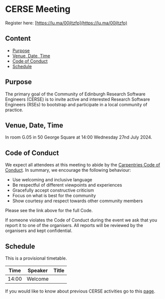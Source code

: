 # CERSE Meeting

Register here: [https://lu.ma/00jltzfp](https://lu.ma/00jltzfp)

## Content
* [Purpose](#purpose)
* [Venue, Date, Time](#venue-date-time)
* [Code of Conduct](#code-of-conduct)
* [Schedule](#schedule)

## Purpose

The primary goal of the Community of Edinburgh Research Software Engineers (CERSE) is to invite active and interested Research Software Engineers (RSEs) to bootstrap and participate in a local community of practice.

## Venue, Date, Time

In room G.05 in 50 George Square at 14:00 Wednesday 27nd July 2024.

## Code of Conduct

We expect all attendees at this meeting to abide by the [Carpentries Code of Conduct](https://docs.carpentries.org/topic_folders/policies/code-of-conduct.html). In summary, we encourage the following behaviour:

* Use welcoming and inclusive language
* Be respectful of different viewpoints and experiences
* Gracefully accept constructive criticism
* Focus on what is best for the community
* Show courtesy and respect towards other community members

Please see the link above for the full Code.

If someone violates the Code of Conduct during the event we ask that you report it to one of the organisers. All reports will be reviewed by the organisers and kept confidential.  

## Schedule

This is a provisional timetable.

|Time  | Speaker      | Title |
|------| ------| ------|
|14:00| Welcome |


If you would like to know about previous CERSE activities go to this [page](https://cerse.github.io/).
